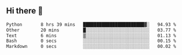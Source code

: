 ## Hi there 👋

<!--START_SECTION:waka-->

```txt
Python       8 hrs 39 mins   ███████████████████████▓░   94.93 %
Other        20 mins         █░░░░░░░░░░░░░░░░░░░░░░░░   03.77 %
Text         6 mins          ▒░░░░░░░░░░░░░░░░░░░░░░░░   01.13 %
Bash         0 secs          ░░░░░░░░░░░░░░░░░░░░░░░░░   00.15 %
Markdown     0 secs          ░░░░░░░░░░░░░░░░░░░░░░░░░   00.02 %
```

<!--END_SECTION:waka-->
